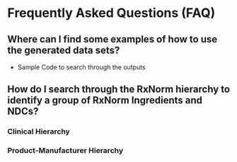 # Frequently Asked Questions (FAQ)

## Where can I find some examples of how to use the generated data sets?
- Sample Code to search through the outputs
## How do I search through the RxNorm hierarchy to identify a group of RxNorm Ingredients and NDCs?
### Clinical Hierarchy
### Product-Manufacturer Hierarchy


